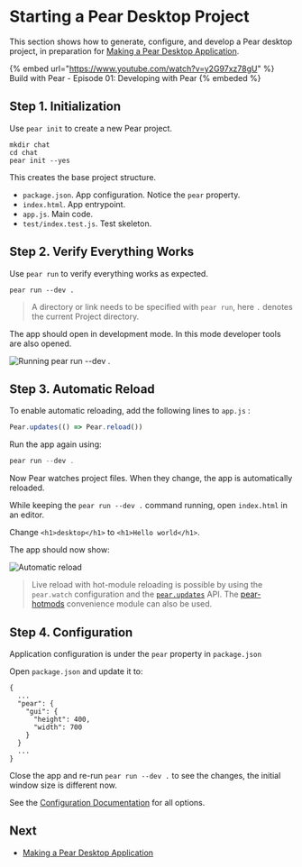 # Starting a Pear Desktop Project

This section shows how to generate, configure, and develop a Pear desktop project, in preparation for [Making a Pear Desktop Application](./making-a-pear-desktop-app.md).

{% embed url="https://www.youtube.com/watch?v=y2G97xz78gU" %} Build with Pear - Episode 01: Developing with Pear {% embeded %}

## Step 1. Initialization

Use `pear init` to create a new Pear project.

```
mkdir chat
cd chat
pear init --yes
```

This creates the base project structure.

- `package.json`. App configuration. Notice the `pear` property.
- `index.html`. App entrypoint.
- `app.js`. Main code.
- `test/index.test.js`. Test skeleton.

## Step 2. Verify Everything Works

Use `pear run` to verify everything works as expected.

```
pear run --dev .
```

> A directory or link needs to be specified with `pear run`, here `.` denotes the current Project directory.

The app should open in development mode. In this mode developer tools are also opened.

![Running pear run --dev .](../assets/chat-app-1.png)

## Step 3. Automatic Reload

To enable automatic reloading, add the following lines to `app.js` :

```js
Pear.updates(() => Pear.reload())
```

Run the app again using:

```js
pear run --dev .
```

Now Pear watches project files. When they change, the app is automatically reloaded.

While keeping the `pear run --dev .` command running, open `index.html` in an editor.

Change `<h1>desktop</h1>` to `<h1>Hello world</h1>`.

The app should now show:

![Automatic reload](../assets/chat-app-2.png)

> Live reload with hot-module reloading is possible by using the `pear.watch` configuration and the [`pear.updates`](../reference/pear/api.md#pearupdateslistener-async-functionfunction--streamxreadable
) API. The [pear-hotmods](https://github.com/holepunchto/pear-hotmods) convenience module can also be used.

## Step 4. Configuration

Application configuration is under the `pear` property in `package.json`

Open `package.json` and update it to:

```
{
  ...
  "pear": {
    "gui": {
      "height": 400,
      "width": 700
    }
  }
  ...
}
```

Close the app and re-run `pear run --dev .` to see the changes, the initial window size is different now.

See the [Configuration Documentation](../reference/pear/configuration.md) for all options.


## Next

* [Making a Pear Desktop Application](./making-a-pear-desktop-app.md)
